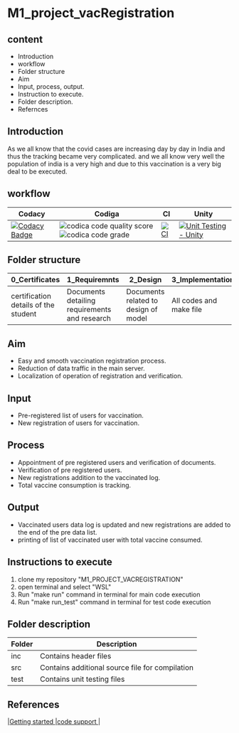 # M1_project_vacRegistration
## content
* Introduction
* workflow
* Folder structure
* Aim
* Input, process, output.
* Instruction to execute.
* Folder description.
* Refernces

## Introduction
As we all know that the covid cases are increasing day by day in India and thus the tracking became very complicated. and we all know very well the population of india is a very high and due to this vaccination is a very big deal to be executed.

## workflow 
| Codacy | Codiga | CI | Unity |
| --- | --- | --- | --- |
|[![Codacy Badge](https://app.codacy.com/project/badge/Grade/8f714b3f43564efb9d2fca62de1d50f0)](https://www.codacy.com/gh/divyanshsaxena521/M1_project_vacRegistration/dashboard?utm_source=github.com&amp;utm_medium=referral&amp;utm_content=divyanshsaxena521/M1_project_vacRegistration&amp;utm_campaign=Badge_Grade)|![codica code quality score](https://api.codiga.io/project/30942/score/svg)![codica code grade](https://api.codiga.io/project/30942/status/svg)|[![CI](https://github.com/divyanshsaxena521/M1_project_vacRegistration/actions/workflows/main.yml/badge.svg)](https://github.com/divyanshsaxena521/M1_project_vacRegistration/actions/workflows/main.yml)  |[![Unit Testing - Unity](https://github.com/divyanshsaxena521/M1_project_vacRegistration/actions/workflows/unity.yml/badge.svg)](https://github.com/divyanshsaxena521/M1_project_vacRegistration/actions/workflows/unity.yml)|

## Folder structure
| 0_Certificates | 1_Requiremnts | 2_Design | 3_Implementation | 4_TestplanAndOutput | 5_Report | 6_ImagesAndVideos | 7_Others |
| --- | --- | --- | --- | --- | --- | --- | --- |
| certification details of the student | Documents detailing requirements and research | Documents related to design of model | All codes and make file | test plans with requirements | summary of all the folders | screenshots of working projects | refrences and supporting documents |

## Aim
* Easy and smooth vaccination registration process.
* Reduction of data traffic in the main server.
* Localization of operation of registration and verification.
## Input
* Pre-registered list of users for vaccination.
* New registration of users for vaccination.
## Process
* Appointment of pre registered users and verification of documents.
* Verification of pre registered users.
* New registrations addition to the vaccinated log.
* Total vaccine consumption is tracking.
## Output
* Vaccinated users data log is updated and new registrations are added to the end of the pre data list.
* printing of list of vaccinated user with total vaccine consumed.

 ## Instructions to execute
1. clone my repository "M1_PROJECT_VACREGISTRATION"
2. open terminal and select "WSL"
3. Run "make run" command in terminal for main code execution
4. Run "make run_test" command in terminal for test code execution

## Folder description
| Folder | Description |
| --- | --- |
| inc | Contains header files |
| src | Contains additional source file for compilation |
| test | Contains unit testing files 


## References
|[Getting started ](https://youtu.be/ddYg9wd4BD0)|[code support ](https://www.upgrad.com/blog/c-projects-on-github-for-programmers/)|
